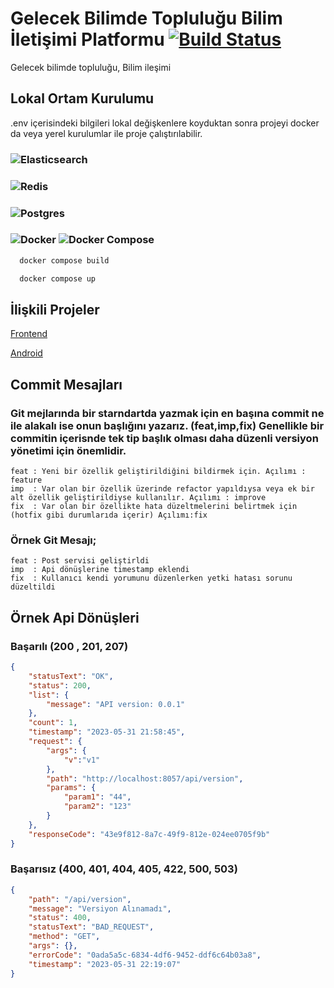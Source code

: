 # Gelecek Bilimde Topluluğu Bilim İletişimi Platformu [![Build Status](https://github.com/spring-projects/spring-petclinic/actions/workflows/maven-build.yml/badge.svg)](https://github.com/spring-projects/spring-petclinic/actions/workflows/maven-build.yml)

Gelecek bilimde topluluğu, Bilim ileşimi 

## Lokal Ortam Kurulumu

.env içerisindeki bilgileri lokal değişkenlere koyduktan sonra projeyi docker da veya yerel kurulumlar ile proje çalıştırılabilir.

###  ![Elasticsearch](https://img.shields.io/badge/Elasticsearch-=&nbsp;&nbsp;&nbsp;v8.1.0-green) 
###  ![Redis](https://img.shields.io/badge/Redis-=&nbsp;&nbsp;v6.2.7-green)
###  ![Postgres](https://img.shields.io/badge/Postgres-=&nbsp;&nbsp;v15.3-green)
###  ![Docker](https://img.shields.io/badge/Docker-=&nbsp;&nbsp;v20.10.22-green) ![Docker Compose](https://img.shields.io/badge/Docker&nbsp;Compose-=&nbsp;&nbsp;v2.15.1-green)

```bash
  docker compose build
```

```bash
  docker compose up
```



## İlişkili Projeler

[Frontend](https://github.com/gelecekbilimde/gelecek-bilimde-frontend)

[Android](https://github.com/gelecekbilimde/Android-Application)


## Commit Mesajları
### Git mejlarında bir starndartda yazmak için en başına commit ne ile alakalı ise onun başlığını yazarız. (feat,imp,fix) Genellikle bir commitin içerisnde tek tip başlık olması daha düzenli versiyon yönetimi için önemlidir.
```text
feat : Yeni bir özellik geliştirildiğini bildirmek için. Açılımı : feature 
imp  : Var olan bir özellik üzerinde refactor yapıldıysa veya ek bir alt özellik geliştirildiyse kullanılır. Açılımı : improve
fix  : Var olan bir özellikte hata düzeltmelerini belirtmek için (hotfix gibi durumlarıda içerir) Açılımı:fix
```

### Örnek Git Mesajı;
```text
feat : Post servisi geliştirldi
imp  : Api dönüşlerine timestamp eklendi
fix  : Kullanıcı kendi yorumunu düzenlerken yetki hatası sorunu düzeltildi
```

## Örnek Api Dönüşleri 
### Başarılı (200 , 201, 207)
``` json
{
    "statusText": "OK",
    "status": 200,
    "list": {
        "message": "API version: 0.0.1"
    },
    "count": 1,
    "timestamp": "2023-05-31 21:58:45",
    "request": {
        "args": {
            "v":"v1"
        },
        "path": "http://localhost:8057/api/version",
        "params": {
            "param1": "44",
            "param2": "123"
        }
    },
    "responseCode": "43e9f812-8a7c-49f9-812e-024ee0705f9b"
}
```
### Başarısız (400, 401, 404, 405, 422, 500, 503)
``` json
{
    "path": "/api/version",
    "message": "Versiyon Alınamadı",
    "status": 400,
    "statusText": "BAD_REQUEST",
    "method": "GET",
    "args": {},
    "errorCode": "0ada5a5c-6834-4df6-9452-ddf6c64b03a8",
    "timestamp": "2023-05-31 22:19:07"
}
```
